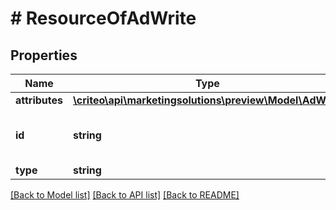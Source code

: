 # # ResourceOfAdWrite

## Properties

Name | Type | Description | Notes
------------ | ------------- | ------------- | -------------
**attributes** | [**\criteo\api\marketingsolutions\preview\Model\AdWrite**](AdWrite.md) |  | [optional]
**id** | **string** | Unique identifier of this resource. | [optional]
**type** | **string** |  | [optional]

[[Back to Model list]](../../README.md#models) [[Back to API list]](../../README.md#endpoints) [[Back to README]](../../README.md)

